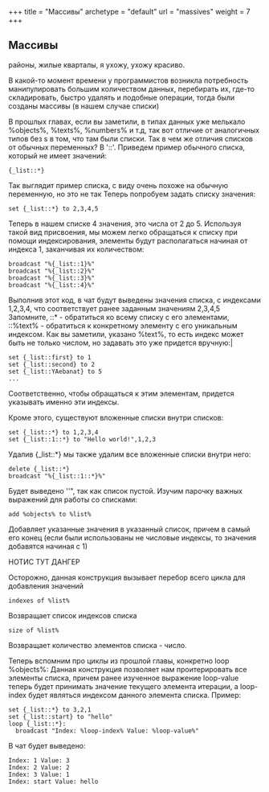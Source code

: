 +++
title = "Массивы"
archetype = "default"
url = "massives"
weight = 7
+++

## Массивы
<gray>районы, жилые кварталы, я ухожу, ухожу красиво.</gray>

<hundred-empty-line></hundred-empty-line>

В какой-то момент времени у программистов возникла потребность манипулировать большим количеством данных, перебирать их, где-то складировать, быстро удалять и подобные операции, тогда были созданы массивы (в нашем случае списки) 

В прошлых главах, если вы заметили, в типах данных уже мелькало %objects%, %texts%, %numbers% и т.д, так вот отличие от аналогичных типов без s в том, что там были списки. Так в чем же отличия списков от обычных переменных? В '::'. Приведем пример обычного списка, который не имеет значений:
```
{_list::*}
```
Так выглядит пример списка, с виду очень похоже на обычную переменную, но это не так Теперь попробуем задать списку значения:
```
set {_list::*} to 2,3,4,5
```
Теперь в нашем списке 4 значения, это числа от 2 до 5. Используя такой вид присвоения, мы можем легко обращаться к списку при помощи индексирования, элементы будут располагаться начиная от индекса 1, заканчивая их количеством:
```
broadcast "%{_list::1}%"
broadcast "%{_list::2}%"
broadcast "%{_list::3}%"
broadcast "%{_list::4}%"
```
Выполнив этот код, в чат будут выведены значения списка, с индексами 1,2,3,4, что соответствует ранее заданным значениям 2,3,4,5 Запомните, ::* - обратиться ко всему списку с его элементами, ::%text% - обратиться к конкретному элементу с его уникальным индексом. Как вы заметили, указано %text%, то есть индекс может быть не только числом, но задавать это уже придется вручную:|
```
set {_list::first} to 1
set {_list::second} to 2
set {_list::YAebanat} to 5
...
```
Соответственно, чтобы обращаться к этим элементам, придется указывать именно эти индексы.

Кроме этого, существуют вложенные списки внутри списков:
```
set {_list::*} to 1,2,3,4
set {_list::1::*} to "Hello world!",1,2,3
```
Удалив {_list::*} мы также удалим все вложенные списки внутри него:
```
delete {_list::*}
broadcast "%{_list::1::*}%"
```
Будет выведено ''<none>", так как список пустой.
Изучим парочку важных выражений для работы со списками:
```
add %objects% to %list%
```
Добавляет указанные значения в указанный список, причем в самый его конец (если были использованы не числовые индексы, то значения добавятся начиная с 1)

НОТИС ТУТ ДАНГЕР

Осторожно, данная конструкция вызывает перебор всего цикла для добавления значений
```
indexes of %list%
```
Возвращает список индексов списка
```
size of %list%
```
Возвращает количество элементов списка - число.

Теперь вспомним про циклы из прошлой главы, конкретно loop %objects%: Данная конструкция позволяет нам проитерировать все элементы списка, причем ранее изученное выражение loop-value теперь будет принимать значение текущего элемента итерации, а loop-index будет являться индексом данного элемента списка. Пример:
```
set {_list::*} to 3,2,1
set {_list::start} to "hello"
loop {_list::*}:
  broadcast "Index: %loop-index% Value: %loop-value%"
```
В чат будет выведено:
```
Index: 1 Value: 3
Index: 2 Value: 2
Index: 3 Value: 1
Index: start Value: hello
```
